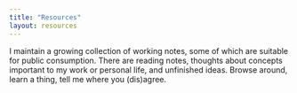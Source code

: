 ```yaml
---
title: "Resources"
layout: resources
---
```

I maintain a growing collection of working notes, some of which are suitable for public consumption. There are reading notes, thoughts about concepts important to my work or personal life, and unfinished ideas. Browse around, learn a thing, tell me where you (dis)agree.